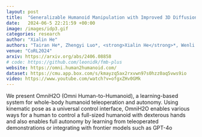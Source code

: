 ```yaml
---
layout: post
title:  "Generalizable Humanoid Manipulation with Improved 3D Diffusion Policies"
date:   2024-06-5 22:21:59 +00:00
image: /images/idp3.gif
categories: research
author: "Xialin He"
authors: "Tairan He*, Zhengyi Luo*, <strong>Xialin He</strong>*, Wenli Xiao, Chong Zhang, Weinan Zhang, Kris Kitani, Changliu Liu, Guanya Shi"
venue: "CoRL2024"
arxiv: https://arxiv.org/abs/2406.08858
# code: https://github.com/leonidk/fmb-plus
website: https://omni.human2humanoid.com/
dataset: https://cmu.app.box.com/s/kmayzq5ax2rxvwn97s0hzz0aq5vws9io
video: https://www.youtube.com/watch?v=ofgxZHv0GMk
---
```

We present OmniH2O (Omni Human-to-Humanoid), a learning-based system for whole-body humanoid teleoperation and autonomy. Using kinematic pose as a universal control interface, OmniH2O enables various ways for a human to control a full-sized humanoid with dexterous hands and also enables full autonomy by learning from teleoperated demonstrations or integrating with frontier models such as GPT-4o
